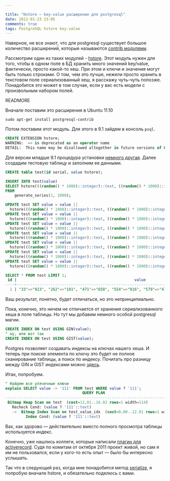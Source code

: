 ```yaml
---

title: "Hstore — key-value расширение для postgresql"
date: 2012-01-23 23:05
comments: true
tags: PostgreSQL hstore key-value
---
```


Наверное, не все знают, что для postgresql существует большое количество расширений, которые называются 
[contrib модулями](http://www.postgresql.org/docs/9.1/static/contrib.html).

Рассмотрим один из таких модулей - [hstore](http://www.postgresql.org/docs/9.1/static/hstore.html). Этот модуль
нужен для того, чтобы в одном поле в БД хранить много значений key/value, фактически, просто какой-то хеш. При этом и
ключи и значения могут быть только строками. О том, чем это лучше, нежели просто хранить в текстовом поле сериализованный хеш,
я расскажу чуть-чуть попозже. Понадобится это может в том случае, если у вас есть модели с произвольным набором полей.

READMORE

Вначале поставим это расширения в Ubuntu 11.10

```
sudo apt-get install postgresql-contrib
```

Потом поставим этот модуль. Для этого в 9.1 зайдем в консоль `psql`.

```sql
CREATE EXTENSION hstore;
WARNING:  => is deprecated as an operator name
DETAIL:  This name may be disallowed altogether in future versions of PostgreSQL.
```

Для версии младше 9.1 процедура установки [немного другая](http://www.postgresql.org/docs/9.0/static/contrib.html).
Далее создадим тестовую таблицу и заполним ее данными.

```sql
CREATE table test(id serial, value hstore);

INSERT INTO test(value)
SELECT hstore(((random() * 1000)::integer)::text, ((random() * 1000)::integer)::text) 
FROM
	generate_series(1, 1000);

UPDATE test SET value = value || 
  hstore(((random() * 1000)::integer)::text, ((random() * 1000)::integer)::text);
UPDATE test SET value = value || 
  hstore(((random() * 1000)::integer)::text, ((random() * 1000)::integer)::text);
UPDATE test SET value = value || 
  hstore(((random() * 1000)::integer)::text, ((random() * 1000)::integer)::text);
UPDATE test SET value = value || 
  hstore(((random() * 1000)::integer)::text, ((random() * 1000)::integer)::text);
UPDATE test SET value = value || 
  hstore(((random() * 1000)::integer)::text, ((random() * 1000)::integer)::text);
UPDATE test SET value = value || 
  hstore(((random() * 1000)::integer)::text, ((random() * 1000)::integer)::text);
UPDATE test SET value = value || 
  hstore(((random() * 1000)::integer)::text, ((random() * 1000)::integer)::text);

SELECT * FROM test LIMIT 1;
 id |                                                    value                                                     
----+--------------------------------------------------------------------------------------------------------------
  1 | "33"=>"923", "262"=>"181", "471"=>"658", "554"=>"916", "579"=>"472", "649"=>"287", "891"=>"620", "897"=>"24"
```

Ваш результат, понятно, будет отличаться, но это непринципиально.

Пока, конечно, это ничем не отличается от хранения сериализованного хеша в поле таблицы. Но тут мы добавим немного
особой postgresql магии.

```sql
CREATE INDEX ON test USING GIN(value);
" ну, или вот так
CREATE INDEX ON test USING GIST(value);
```

Postgres позволяет создавать индексы на ключах нашего хеша. И теперь при поиске элемента по ключу это будет не полное
сканирование таблицы, а поиск по индексу. Почитать про разницу между GIN и GIST индексами можно 
[здесь](http://www.postgresql.org/docs/9.1/static/textsearch-indexes.html).

Итак, попробуем.

```sql
" Найдем все упячечные ключи
explain SELECT value -> '111' FROM test WHERE value ? '111';
                                  QUERY PLAN                                  
------------------------------------------------------------------------------
 Bitmap Heap Scan on test  (cost=12.01..16.02 rows=1 width=114)
   Recheck Cond: (value ? '111'::text)
   ->  Bitmap Index Scan on test_value_idx  (cost=0.00..12.01 rows=1 width=0)
         Index Cond: (value ? '111'::text)

```

Вах, как здорово — действительно вместо полного просмотра таблицы используется индекс.

Конечно, уже нашлись коллеги, которые написали 
[плагин для activerecord](https://github.com/softa/activerecord-postgres-hstore). Судя по комитам от октября 2011
проект живой, но сам я им не пользовался, если у кого-то есть опыт — было бы интересно услышать.

Так что в следующий раз, когда мне понадобится метод
[serialize](http://apidock.com/rails/ActiveRecord/Base/serialize/class), я попробую вначале hstore, и обязательно
поделюсь с вами.
